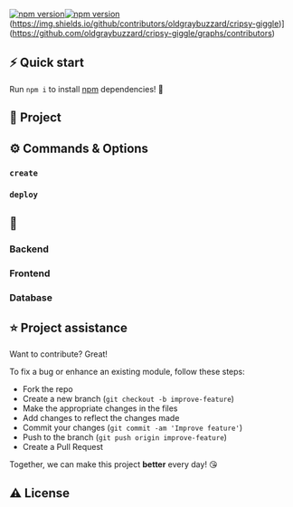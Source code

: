  [![npm version](https://img.shields.io/npm/v/react.svg?style=flat)](https://www.npmjs.com/package/react)[![npm version](https://badge.fury.io/js/graphql.svg)](https://badge.fury.io/js/graphql)(https://img.shields.io/github/contributors/oldgraybuzzard/cripsy-giggle)](https://github.com/oldgraybuzzard/cripsy-giggle/graphs/contributors) 

## ⚡️ Quick start
Run `npm i` to install [npm](https://www.npmjs.com/) dependencies! 🎉


## 📖 Project 


## ⚙️ Commands & Options

### `create`


### `deploy`



## 📝

### Backend



### Frontend


### Database


## ⭐️ Project assistance
Want to contribute? Great!

To fix a bug or enhance an existing module, follow these steps:

- Fork the repo
- Create a new branch (`git checkout -b improve-feature`)
- Make the appropriate changes in the files
- Add changes to reflect the changes made
- Commit your changes (`git commit -am 'Improve feature'`)
- Push to the branch (`git push origin improve-feature`)
- Create a Pull Request 


Together, we can make this project **better** every day! 😘

## ⚠️ License